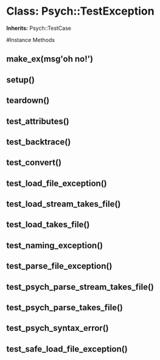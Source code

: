 # Class: Psych::TestException
**Inherits:** Psych::TestCase
    




#Instance Methods
## make_ex(msg'oh no!') [](#method-i-make_ex)

## setup() [](#method-i-setup)

## teardown() [](#method-i-teardown)

## test_attributes() [](#method-i-test_attributes)

## test_backtrace() [](#method-i-test_backtrace)

## test_convert() [](#method-i-test_convert)

## test_load_file_exception() [](#method-i-test_load_file_exception)

## test_load_stream_takes_file() [](#method-i-test_load_stream_takes_file)

## test_load_takes_file() [](#method-i-test_load_takes_file)

## test_naming_exception() [](#method-i-test_naming_exception)

## test_parse_file_exception() [](#method-i-test_parse_file_exception)

## test_psych_parse_stream_takes_file() [](#method-i-test_psych_parse_stream_takes_file)

## test_psych_parse_takes_file() [](#method-i-test_psych_parse_takes_file)

## test_psych_syntax_error() [](#method-i-test_psych_syntax_error)

## test_safe_load_file_exception() [](#method-i-test_safe_load_file_exception)

